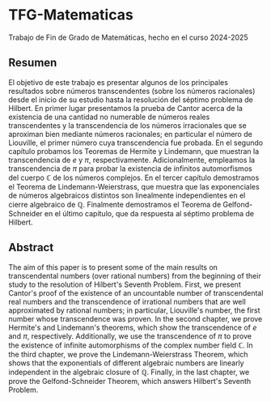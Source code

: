 # TFG-Matematicas
Trabajo de Fin de Grado de Matemáticas, hecho en el curso 2024-2025

## Resumen
El objetivo de este trabajo es presentar algunos de los principales resultados sobre números transcendentes (sobre los números racionales) desde el inicio de su estudio hasta la resolución del séptimo problema de Hilbert. En primer lugar presentamos la prueba de Cantor acerca de la existencia de una cantidad no numerable de números reales transcendentes y la transcendencia de los números irracionales que se aproximan bien mediante números racionales; en particular el número de Liouville, el primer número cuya transcendencia fue probada. En el segundo capítulo probamos los Teoremas de Hermite y Lindemann, que muestran la transcendencia de $e$ y $\pi$, respectivamente. Adicionalmente, empleamos la transcendencia de $\pi$ para probar la existencia de infinitos automorfismos del cuerpo $\mathbb{C}$ de los números complejos. En el tercer capítulo demostramos el Teorema de Lindemann-Weierstrass, que muestra que las exponenciales de números algebraicos distintos son linealmente independientes en el cierre algebraico de $\mathbb{Q}$. Finalmente demostramos el Teorema de Gelfond-Schneider en el último capítulo, que da respuesta al séptimo problema de Hilbert.

## Abstract
The aim of this paper is to present some of the main results on transcendental numbers (over rational numbers) from the beginning of their study to the resolution of Hilbert's Seventh Problem. First, we present Cantor's proof of the existence of an uncountable number of transcendental real numbers and the transcendence of irrational numbers that are well approximated by rational numbers; in particular, Liouville's number, the first number whose transcendence was proven. In the second chapter, we prove Hermite's and Lindemann's theorems, which show the transcendence of $e$ and $\pi$, respectively. Additionally, we use the transcendence of $\pi$ to prove the existence of infinite automorphisms of the complex number field $\mathbb{C}$. In the third chapter, we prove the Lindemann-Weierstrass Theorem, which shows that the exponentials of different algebraic numbers are linearly independent in the algebraic closure of $\mathbb{Q}$. Finally, in the last chapter, we prove the Gelfond-Schneider Theorem, which answers Hilbert's Seventh Problem.
